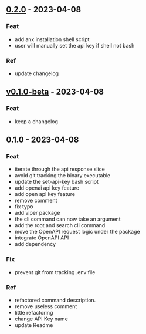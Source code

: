 <a name="0.2.0"></a>
## [0.2.0] - 2023-04-08
### Feat
- add anx installation shell script
- user will manually set the api key if shell not bash

### Ref
- update changelog


<a name="v0.1.0-beta"></a>
## [v0.1.0-beta] - 2023-04-08
### Feat
- keep a changelog


<a name="0.1.0"></a>
## 0.1.0 - 2023-04-08
### Feat
- iterate through the api response slice
- avoid git tracking the binary executable
- update the set-api-key bash script
- add openai api key feature
- add open api key feature
- remove comment
- fix typo
- add viper package
- the cli command can now take an argument
- add the root and search cli command
- move the OpenAPI request logic under the  package
- integrate OpenAPI API
- add dependency

### Fix
- prevent git from tracking .env file

### Ref
- refactored command description.
- remove useless comment
- little refactoring
- change API Key name
- update Readme


[Unreleased]: https://github.com/Ederene20/anx/compare/0.2.0...HEAD
[0.2.0]: https://github.com/Ederene20/anx/compare/v0.1.0-beta...0.2.0
[v0.1.0-beta]: https://github.com/Ederene20/anx/compare/0.1.0...v0.1.0-beta
